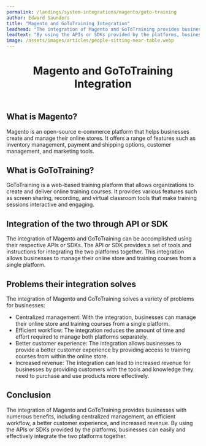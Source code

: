 ```yaml
---
permalink: /landings/system-integrations/magento/goto-training
author: Edward Saunders
title: "Magento and GoToTraining Integration"
leadhead: "The integration of Magento and GoToTraining provides businesses with numerous benefits, including centralized management, an efficient workflow, a better customer experience, and increased revenue"
leadtext: "By using the APIs or SDKs provided by the platforms, businesses can easily and effectively integrate the two platforms together."
image: /assets/images/articles/people-sitting-near-table.webp
---
```

<div class="arttext">	<header>
		<h1>Magento and GoToTraining Integration</h1>
	</header>
	<main>
		<section>
			<h2>What is Magento?</h2>
			<p>Magento is an open-source e-commerce platform that helps businesses create and manage their online stores. It offers a range of features such as inventory management, payment and shipping options, customer management, and marketing tools.</p>
		</section>
		<section>
			<h2>What is GoToTraining?</h2>
			<p>GoToTraining is a web-based training platform that allows organizations to create and deliver online training courses. It provides various features such as screen sharing, recording, and virtual classroom tools that make training sessions interactive and engaging.</p>
		</section>
		<section>
			<h2>Integration of the two through API or SDK</h2>
			<p>The integration of Magento and GoToTraining can be accomplished using their respective APIs or SDKs. The API or SDK provides a set of tools and instructions for integrating the two platforms together. This integration allows businesses to manage their online store and training courses from a single platform.</p>
		</section>
		<section>
			<h2>Problems their integration solves</h2>
			<p>The integration of Magento and GoToTraining solves a variety of problems for businesses:</p>
			<ul>
				<li>Centralized management: With the integration, businesses can manage their online store and training courses from a single platform.</li>
				<li>Efficient workflow: The integration reduces the amount of time and effort required to manage both platforms separately.</li>
				<li>Better customer experience: The integration allows businesses to provide a better customer experience by providing access to training courses from within the online store.</li>
				<li>Increased revenue: The integration can lead to increased revenue for businesses by providing customers with the tools and knowledge they need to purchase and use products more effectively.</li>
			</ul>
		</section>
		<section>
			<h2>Conclusion</h2>
			<p>The integration of Magento and GoToTraining provides businesses with numerous benefits, including centralized management, an efficient workflow, a better customer experience, and increased revenue. By using the APIs or SDKs provided by the platforms, businesses can easily and effectively integrate the two platforms together.</p>
		</section>
	</main>
</div>